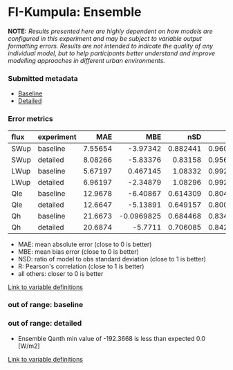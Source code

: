 # FI-Kumpula: Ensemble

**NOTE:** *Results presented here are highly dependent on how models are configured in this experiment and may be subject to variable output formatting errors. Results are not intended to indicate the quality of any individual model, but to help participants better understand and improve modelling approaches in different urban environments.*

### Submitted metadata

- [Baseline](Ensemble_FI-Kumpula_baseline_attrs.md)
- [Detailed](Ensemble_FI-Kumpula_detailed_attrs.md)

### Error metrics

| flux   | experiment   |      MAE |        MBE |      nSD |        R |        5th |     95th |     RMSE |    cRMSE |      AMBE |     1-nSD |        1-R |   nSkewness |   nKurtosis |   Overlap |
|:-------|:-------------|---------:|-----------:|---------:|---------:|-----------:|---------:|---------:|---------:|----------:|----------:|-----------:|------------:|------------:|----------:|
| SWup   | baseline     |  7.55654 | -3.97342   | 0.882441 | 0.960418 |  0.0401863 |  6.68816 | 13.9006  | 0.289272 | 3.97342   | 0.11757   | 0.0395824  |   0.309434  |  0.785327   | 0.100182  |
| SWup   | detailed     |  8.08266 | -5.83376   | 0.83158  | 0.956047 |  0.030709  | 11.8476  | 15.7858  | 0.318538 | 5.83376   | 0.16843   | 0.0439531  |   0.338045  |  0.838949   | 0.115728  |
| LWup   | baseline     |  5.67197 |  0.467145  | 1.08332  | 0.992893 |  1.566     | 15.2658  |  7.89378 | 0.149465 | 0.467145  | 0.0833169 | 0.00710666 |   1.8276    |  0.269228   | 0.0723035 |
| LWup   | detailed     |  6.96197 | -2.34879   | 1.08296  | 0.992295 |  2.29315   | 12.9989  |  8.42787 | 0.153524 | 2.34879   | 0.0829531 | 0.00770481 |   2.13731   |  0.246289   | 0.0994385 |
| Qle    | baseline     | 12.9678  | -6.40867   | 0.614309 | 0.804003 |  5.94295   | 33.2173  | 24.4725  | 0.624149 | 6.40867   | 0.38569   | 0.195997   |   0.0419609 |  0.186098   | 0.220512  |
| Qle    | detailed     | 12.6647  | -5.13891   | 0.649157 | 0.800998 |  6.35006   | 28.5001  | 23.9298  | 0.617622 | 5.13891   | 0.350842  | 0.199002   |   0.0428354 |  0.187057   | 0.234721  |
| Qh     | baseline     | 21.6673  | -0.0969825 | 0.684468 | 0.834996 | 15.0216    | 44.6156  | 33.7089  | 0.570474 | 0.0969825 | 0.315533  | 0.165004   |   0.0282817 |  0.00149908 | 0.243205  |
| Qh     | detailed     | 20.6874  | -5.7711    | 0.706085 | 0.842924 |  7.81879   | 45.8125  | 33.3078  | 0.555161 | 5.7711    | 0.293916  | 0.157076   |   0.0432996 |  0.0581997  | 0.157098  |

 - MAE: mean absolute error (close to 0 is better)
 - MBE: mean bias error (close to 0 is better)
 - NSD: ratio of model to obs standard deviation (close to 1 is better)
 - R: Pearson's correlation (close to 1 is better)
 - all others: closer to 0 is better

[Link to variable definitions](../modelattrs/variable_definitions.md)

### out of range: baseline


### out of range: detailed

 - Ensemble Qanth min value of -192.3668 is less than expected 0.0 [W/m2]


[Link to variable definitions](../modelattrs/variable_definitions.md)

